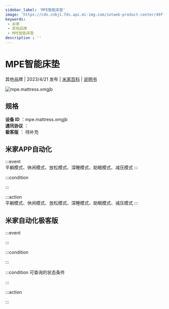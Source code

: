 ```yaml
---
sidebar_label: 'MPE智能床垫'
image: 'https://cdn.cnbj1.fds.api.mi-img.com/iotweb-product-center/49ff749dfbe841f782bd412cae722b54_1679725936920.png?GalaxyAccessKeyId=AKVGLQWBOVIRQ3XLEW&Expires=9223372036854775807&Signature=95JZswJTObQHjac6D70XSj8cobk='
keywords: 
 - 米家
 - 其他品牌
 - MPE智能床垫
description : ''
---
```

# MPE智能床垫

其他品牌 | 2023/4/21 发布 | [米家百科](https://home.mi.com/webapp/content/baike/product/index.html?model=mpe.mattress.xmgjb) | [说明书](https://home.mi.com/views/introduction.html?model=mpe.mattress.xmgjb&region=cn)

![mpe.mattress.xmgjb](https://cdn.cnbj1.fds.api.mi-img.com/iotweb-product-center/49ff749dfbe841f782bd412cae722b54_1679725936920.png?GalaxyAccessKeyId=AKVGLQWBOVIRQ3XLEW&Expires=9223372036854775807&Signature=95JZswJTObQHjac6D70XSj8cobk=)

## 规格  
> 
**设备 ID** ：mpe.mattress.xmgjb  
**通讯协议** ：  
**极客版**  ： 待补充 


## 米家APP自动化  

:::event  
平躺模式、休闲模式、放松模式、深睡模式、助眠模式、减压模式
:::

:::condition  

:::

:::action   
平躺模式、休闲模式、放松模式、深睡模式、助眠模式、减压模式
:::

## 米家自动化极客版  

:::event  

:::

:::condition  

:::

:::condition 可查询的状态条件  

:::

:::action  

:::

        
